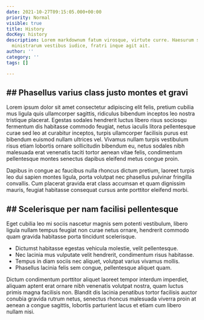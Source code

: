 ```yaml
---
date: 2021-10-27T09:15:05.000+00:00
priority: Normal
visible: true
title: History
docKey: history
description: Lorem markdownum fatum virosque, virtute curre. Haesurum solitos saevis
  ministrarum vestibus iudice, fratri inque agit ait.
author: ''
category: ''
tags: []

---
```

## ## Phasellus varius class justo montes et gravi

Lorem ipsum dolor sit amet consectetur adipiscing elit felis, pretium cubilia mus ligula quis ullamcorper sagittis, ridiculus bibendum inceptos leo nostra tristique placerat. Egestas sodales hendrerit luctus libero risus sociosqu fermentum dis habitasse commodo feugiat, netus iaculis litora pellentesque curae sed leo at curabitur inceptos, turpis ullamcorper facilisis purus est bibendum euismod nullam ultrices vel. Vivamus nullam turpis vestibulum risus etiam lobortis ornare sollicitudin bibendum eu, netus sodales nibh malesuada erat venenatis taciti tortor aenean vitae felis, condimentum pellentesque montes senectus dapibus eleifend metus congue proin. 

Dapibus in congue ac faucibus nulla rhoncus dictum pretium, laoreet turpis leo dui sapien montes ligula, porta volutpat nec phasellus pulvinar fringilla convallis. Cum placerat gravida erat class accumsan et quam dignissim mauris, feugiat habitasse consequat cursus ante porttitor eleifend morbi. 

## ## Scelerisque per nam facilisi pellentesque 

Eget cubilia leo mi sociis nascetur magnis sem potenti vestibulum, libero ligula nullam tempus feugiat non curae netus ornare, hendrerit commodo quam gravida habitasse porta tincidunt scelerisque. 

* Dictumst habitasse egestas vehicula molestie, velit pellentesque.
* Nec lacinia mus vulputate velit hendrerit, condimentum risus habitasse.
* Tempus in diam sociis nec aliquet, volutpat varius vivamus mollis.
* Phasellus lacinia felis sem congue, pellentesque aliquet quam.

Dictum condimentum porttitor aliquet laoreet tempor interdum imperdiet, aliquam aptent erat ornare nibh venenatis volutpat nostra, quam luctus primis magna facilisis non. Blandit dis lacinia penatibus tortor facilisis auctor conubia gravida rutrum netus, senectus rhoncus malesuada viverra proin at aenean a congue sagittis, lobortis parturient lacus et etiam cum libero nullam nisi.